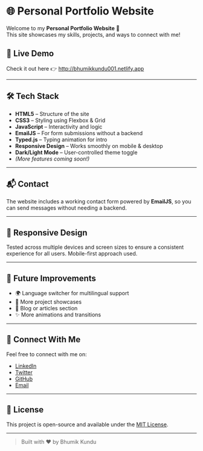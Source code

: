 # 🌐 Personal Portfolio Website

Welcome to my **Personal Portfolio Website** 👋  
This site showcases my skills, projects, and ways to connect with me!

## 🔗 Live Demo

Check it out here 👉 http://bhumikkundu001.netlify.app

---

## 🛠️ Tech Stack

- **HTML5** – Structure of the site  
- **CSS3** – Styling using Flexbox & Grid  
- **JavaScript** – Interactivity and logic  
- **EmailJS** – For form submissions without a backend  
- **Typed.js** – Typing animation for intro  
- **Responsive Design** – Works smoothly on mobile & desktop  
- **Dark/Light Mode** – User-controlled theme toggle  
- *(More features coming soon!)*

---

## 📬 Contact

The website includes a working contact form powered by **EmailJS**, so you can send messages without needing a backend.

---

## 📱 Responsive Design

Tested across multiple devices and screen sizes to ensure a consistent experience for all users. Mobile-first approach used.

---

## 🚧 Future Improvements

- 🌍 Language switcher for multilingual support  
- 🎨 More project showcases  
- 📝 Blog or articles section  
- ✨ More animations and transitions

---

## 🤝 Connect With Me

Feel free to connect with me on:

- [LinkedIn](https://www.linkedin.com/in/BhumikKundu)
- [Twitter](https://twitter.com/BhumikKundu)
- [GitHub](https://github.com/Bhumikkundu001)
- [Email](mailto:bhumikkundu74@gmial.com)

---

## 📌 License

This project is open-source and available under the [MIT License](LICENSE).

---

> Built with ❤️ by Bhumik Kundu
